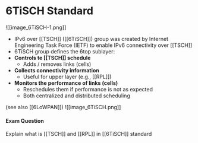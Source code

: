 # 6TiSCH Standard
![[image_6TiSCH-1.png]]
- IPv6 over [[TSCH]] ([[6TiSCH]]) group was created by Internet Engineering Task Force (IETF) to enable IPv6 connectivity over [[TSCH]]
- 6TiSCH group defines the 6top sublayer: 
- **Controls te [[TSCH]] schedule**
	- Adds / removes links (cells)
- **Collects connectivity information**
	- Useful for upper layer (e.g., [[RPL]])
- **Monitors the performance of links (cells)**
	- Reschedules them if performance is not as expected
	- Both centralized and distributed scheduling

(see also [[6LoWPAN]])
![[image_6TiSCH.png]]
#### Exam Question
Explain what is [[TSCH]] and [[RPL]] in [[6TiSCH]] standard